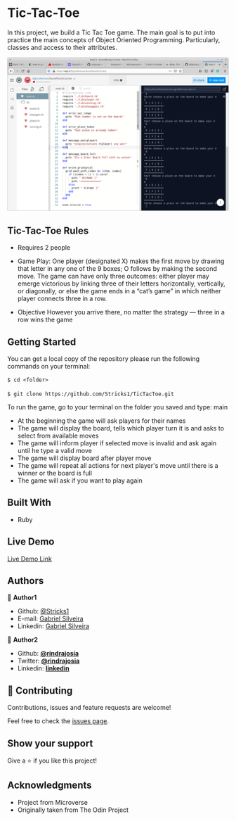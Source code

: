 # Tic-Tac-Toe

In this project, we build a Tic Tac Toe game. The main goal is to put into practice the main concepts of Object Oriented Programming.
Particularly, classes and access to their attributes.

![screenshoot](./img/tictactoeSS.png)

## Tic-Tac-Toe Rules

- Requires
2 people

- Game Play: 
One player (designated X) makes the first move by drawing that letter in any one of the 9 boxes; O follows by making the second move. The game can have only three outcomes: either player may emerge victorious by linking three of their letters horizontally, vertically, or diagonally, or else the game ends in a “cat’s game” in which neither player connects three in a row.

- Objective
However you arrive there, no matter the strategy — three in a row wins the game

## Getting Started

You can get a local copy of the repository please run the following commands on your terminal:

```
$ cd <folder>

$ git clone https://github.com/Stricks1/TicTacToe.git
```

To run the game, go to your terminal on the folder you saved and type: main
- At the beginning the game will ask players for their names
- The game will display the board, tells which player turn it is and asks to select from available moves
- The game will inform player if selected move is invalid and ask again until he type a valid move
- The game will display board after player move
- The game will repeat all actions for next player's move until there is a winner or the board is full
- The game will ask if you want to play again

## Built With

- Ruby

## Live Demo

[Live Demo Link](https://repl.it/@gmalheiross/AzureMushyCarriers)

## Authors

👤 **Author1**

- Github: [@Stricks1](https://github.com/Stricks1)
- E-mail: [Gabriel Silveira](mailto:gmalheiross@gmail.com)
- Linkedin: [Gabriel Silveira](https://linkedin.com/in/gabriel-malheiros-silveira-b6632061/)

👤 **Author2**

* Github: **[@rindrajosia](https://github.com/rindrajosia)**
* Twitter: **[@rindrajosia](https://twitter.com/josia_rindra)**
* Linkedin: **[linkedin](https://www.linkedin.com/in/rindra-josia-99b2111a2/)**

## 🤝 Contributing

Contributions, issues and feature requests are welcome!

Feel free to check the [issues page](https://github.com/Stricks1/TicTacToe/issues).

## Show your support

Give a ⭐️ if you like this project!

## Acknowledgments

 - Project from Microverse
 - Originally taken from The Odin Project
